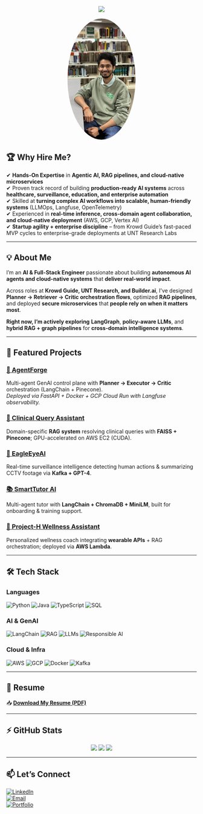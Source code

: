 <!-- 🎨 CUSTOM BANNER -->
<!-- Hero Banner -->
<p align="center">
  <img src="https://capsule-render.vercel.app/api?type=waving&color=gradient&height=220&section=header&text=Pavankalyan%20Ghanta%20👋&fontSize=45&fontAlign=50&fontAlignY=35&desc=AI%20Engineer%20|%20Agentic%20AI%20|%20Cloud-Native%20Systems&descAlign=50&descAlignY=55" />
</p>

<!-- Profile Photo -->
<p align="center">
  <img src="profile.jpg" alt="Pavankalyan Ghanta" width="180" style="border-radius:50%;">
</p>

## 🏆 **Why Hire Me?**
✔ **Hands-On Expertise** in **Agentic AI, RAG pipelines, and cloud-native microservices**  
✔ Proven track record of building **production-ready AI systems** across **healthcare, surveillance, education, and enterprise automation**  
✔ Skilled at **turning complex AI workflows into scalable, human-friendly systems** (LLMOps, Langfuse, OpenTelemetry)  
✔ Experienced in **real-time inference, cross-domain agent collaboration, and cloud-native deployment** (AWS, GCP, Vertex AI)  
✔ **Startup agility + enterprise discipline** – from Krowd Guide’s fast-paced MVP cycles to enterprise-grade deployments at UNT Research Labs  

---

## 💡 **About Me**
I’m an **AI & Full-Stack Engineer** passionate about building **autonomous AI agents and cloud-native systems** that **deliver real-world impact**.  

Across roles at **Krowd Guide, UNT Research, and Builder.ai**, I’ve designed **Planner → Retriever → Critic orchestration flows**, optimized **RAG pipelines**, and deployed **secure microservices** that **people rely on when it matters most**.  

**Right now, I’m actively exploring** **LangGraph**, **policy-aware LLMs**, and **hybrid RAG + graph pipelines** for **cross-domain intelligence systems**.

---

## 🚀 **Featured Projects**

### **[🧠 AgentForge](https://github.com/ghantapavan93/AgentForge)**  
Multi-agent GenAI control plane with **Planner → Executor → Critic** orchestration (LangChain + Pinecone).  
_Deployed via FastAPI + Docker + GCP Cloud Run with Langfuse observability._

### **[🏥 Clinical Query Assistant](https://github.com/ghantapavan93/CLINICAL-QUERY-ASSISTANT-USING-RAG-AND-LLMS-)**  
Domain-specific **RAG system** resolving clinical queries with **FAISS + Pinecone**; GPU-accelerated on AWS EC2 (CUDA).

### **[🎥 EagleEyeAI](https://github.com/ghantapavan93/EagleEyeAI)**  
Real-time surveillance intelligence detecting human actions & summarizing CCTV footage via **Kafka + GPT-4**.

### **[📚 SmartTutor AI](https://github.com/ghantapavan93/Smart-Tutor-AI-Clean)**  
Multi-agent tutor with **LangChain + ChromaDB + MiniLM**, built for onboarding & training support.

### **[💪 Project-H Wellness Assistant](https://github.com/ghantapavan93)**  
Personalized wellness coach integrating **wearable APIs** + RAG orchestration; deployed via **AWS Lambda**.

---

## 🛠 **Tech Stack**

### **Languages**
![Python](https://img.shields.io/badge/Python-3776AB?style=for-the-badge&logo=python&logoColor=white)
![Java](https://img.shields.io/badge/Java-ED8B00?style=for-the-badge&logo=java&logoColor=white)
![TypeScript](https://img.shields.io/badge/TypeScript-007ACC?style=for-the-badge&logo=typescript&logoColor=white)
![SQL](https://img.shields.io/badge/SQL-4479A1?style=for-the-badge&logo=postgresql&logoColor=white)

### **AI & GenAI**
![LangChain](https://img.shields.io/badge/LangChain-000000?style=for-the-badge)
![RAG](https://img.shields.io/badge/RAG-00ADD8?style=for-the-badge)
![LLMs](https://img.shields.io/badge/LLMs-GPT4%20%7C%20Claude%20%7C%20Gemini%201.5-blue?style=for-the-badge)
![Responsible AI](https://img.shields.io/badge/Langfuse%20%7C%20Evidently%20AI-8E44AD?style=for-the-badge)

### **Cloud & Infra**
![AWS](https://img.shields.io/badge/AWS-FF9900?style=for-the-badge&logo=amazon-aws&logoColor=white)
![GCP](https://img.shields.io/badge/GCP-4285F4?style=for-the-badge&logo=googlecloud&logoColor=white)
![Docker](https://img.shields.io/badge/Docker-2496ED?style=for-the-badge&logo=docker&logoColor=white)
![Kafka](https://img.shields.io/badge/Kafka-231F20?style=for-the-badge&logo=apache-kafka&logoColor=white)

---

## 📄 **Resume**
📥 **[Download My Resume (PDF)](https://github.com/ghantapavan93/ghantapavan93/raw/main/RES_CV_PavanKalyan_AI%20Engineer.pdf)**

---

## ⚡ **GitHub Stats**
<p align="center">
  <img src="https://github-profile-summary-cards.vercel.app/api/cards/profile-details?username=ghantapavan93&theme=radical" />
  <img src="https://github-profile-summary-cards.vercel.app/api/cards/repos-per-language?username=ghantapavan93&theme=radical" />
  <img src="https://github-profile-summary-cards.vercel.app/api/cards/most-commit-language?username=ghantapavan93&theme=radical" />
</p>

---

## 📫 **Let’s Connect**
[![LinkedIn](https://img.shields.io/badge/LinkedIn-0077B5?style=for-the-badge&logo=linkedin&logoColor=white)](https://www.linkedin.com/in/pavankalyan-ghanta-b20115200/)  
[![Email](https://img.shields.io/badge/Email-D14836?style=for-the-badge&logo=gmail&logoColor=white)](mailto:gpavankalyan1102@gmail.com)  
[![Portfolio](https://img.shields.io/badge/Portfolio-181717?style=for-the-badge&logo=github&logoColor=white)](https://github.com/ghantapavan93)
